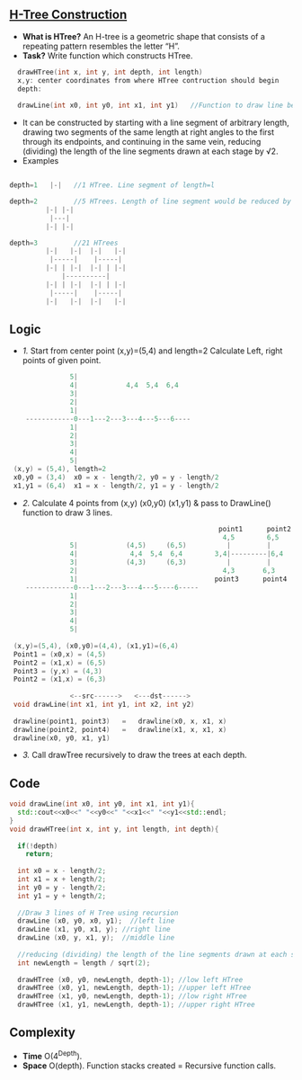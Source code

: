 ## [H-Tree Construction](https://www.pramp.com/challenge/EmYgnOgVd4IElnjAnQqn)
- **What is HTree?** An H-tree is a geometric shape that consists of a repeating pattern resembles the letter “H”. 
- **Task?** Write function which constructs HTree.
```c++  
  drawHTree(int x, int y, int depth, int length)
  x,y: center coordinates from where HTree contruction should begin
  depth: 
  
  drawLine(int x0, int y0, int x1, int y1)   //Function to draw line between (x0,y0) and (x1,y1)
```
- It can be constructed by starting with a line segment of arbitrary length, drawing two segments of the same length at right angles to the first through its endpoints, and continuing in the same vein, reducing (dividing) the length of the line segments drawn at each stage by √2.
- Examples
```c++

depth=1   |-|   //1 HTree. Line segment of length=l

depth=2         //5 HTrees. Length of line segment would be reduced by \/2.
         |-| |-|
          |---|
         |-| |-|

depth=3         //21 HTrees
         |-|   |-|  |-|   |-|
          |-----|    |-----|
         |-| | |-|  |-| | |-|
             |----------|
         |-| | |-|  |-| | |-|
          |-----|    |-----|
         |-|   |-|  |-|   |-|
```

## Logic
- *1.* Start from center point (x,y)=(5,4) and length=2 Calculate Left, right points of given point.
```c++
               5|
               4|            4,4  5,4  6,4
               3|         
               2|
               1|
    ------------0---1---2---3---4---5---6----
               1|
               2| 
               3|
               4|
               5|               
 (x,y) = (5,4), length=2
 x0,y0 = (3,4)  x0 = x - length/2, y0 = y - length/2
 x1,y1 = (6,4)  x1 = x - length/2, y1 = y - length/2
```
- *2.* Calculate 4 points from (x,y) (x0,y0) (x1,y1) & pass to DrawLine() function to draw 3 lines.
```c++
                                                    point1      point2
                                                     4,5        6,5
               5|            (4,5)     (6,5)          |         |
               4|             4,4  5,4  6,4        3,4|---------|6,4
               3|            (4,3)     (6,3)          |         |
               2|                                    4,3       6,3
               1|                                  point3      point4
    ------------0---1---2---3---4---5----6-----
               1|
               2| 
               3|
               4|
               5|               
               
 (x,y)=(5,4), (x0,y0)=(4,4), (x1,y1)=(6,4)
 Point1 = (x0,x) = (4,5)
 Point2 = (x1,x) = (6,5)
 Point3 = (y,x) = (4,3)
 Point2 = (x1,x) = (6,3)
 
               <--src------>   <---dst------>
 void drawLine(int x1, int y1, int x2, int y2)
 
 drawline(point1, point3)   =   drawline(x0, x, x1, x)
 drawline(point2, point4)   =   drawline(x1, x, x1, x)
 drawline(x0, y0, x1, y1)
```
- *3.* Call drawTree recursively to draw the trees at each depth.
## Code
```c++
void drawLine(int x0, int y0, int x1, int y1){
  std::cout<<x0<<" "<<y0<<" "<<x1<<" "<<y1<<std::endl;
}
void drawHTree(int x, int y, int length, int depth){
  
  if(!depth)
    return;
  
  int x0 = x - length/2;
  int x1 = x + length/2;
  int y0 = y - length/2;
  int y1 = y + length/2;
  
  //Draw 3 lines of H Tree using recursion
  drawLine (x0, y0, x0, y1);  //left line
  drawLine (x1, y0, x1, y); //right line
  drawLine (x0, y, x1, y);  //middle line
  
  //reducing (dividing) the length of the line segments drawn at each stage by √2.
  int newLength = length / sqrt(2);
  
  drawHTree (x0, y0, newLength, depth-1); //low left HTree
  drawHTree (x0, y1, newLength, depth-1); //upper left HTree  
  drawHTree (x1, y0, newLength, depth-1); //low right HTree
  drawHTree (x1, y1, newLength, depth-1); //upper right HTree  
```
## Complexity
- **Time** O(4<sup>Depth</sup>). 
- **Space** O(depth). Function stacks created = Recursive function calls.
